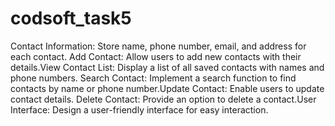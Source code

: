 # codsoft_task5

Contact Information: Store name, phone number, email, and address for each contact. Add Contact: Allow users to add new contacts with their details.View Contact List: Display a list of all saved contacts with names and phone numbers. Search Contact: Implement a search function to find contacts by name or phone number.Update Contact: Enable users to update contact details.
Delete Contact: Provide an option to delete a contact.User Interface: Design a user-friendly interface for easy interaction.
